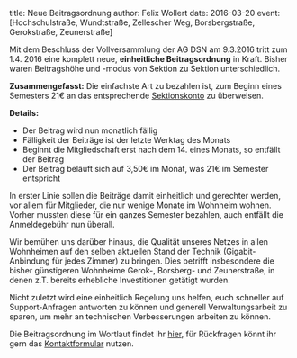 title: Neue Beitragsordnung
author: Felix Wollert
date: 2016-03-20
event: [Hochschulstraße, Wundtstraße, Zellescher Weg, Borsbergstraße, Gerokstraße, Zeunerstraße]

Mit dem Beschluss der Vollversammlung der AG DSN am 9.3.2016 tritt zum
1.4. 2016 eine komplett neue, **einheitliche
Beitragsordnung** in Kraft. Bisher waren Beitragshöhe und -modus von
Sektion zu Sektion unterschiedlich.

**Zusammengefasst:** Die einfachste Art zu bezahlen ist, zum Beginn eines
Semesters 21€ an das entsprechende [Sektionskonto](/pages/membership/membership_contribution) zu überweisen.

**Details:**

- Der Beitrag wird nun monatlich fällig
- Fälligkeit der Beiträge ist der letzte Werktag des Monats
- Beginnt die Mitgliedschaft erst nach dem 14. eines Monats, so
  entfällt der Beitrag
- Der Beitrag beläuft sich auf 3,50€ im Monat, was 21€ im Semester
  entspricht

In erster Linie sollen die Beiträge damit einheitlich und gerechter werden,
vor allem für Mitglieder, die nur wenige Monate im Wohnheim wohnen.
Vorher mussten diese für ein ganzes Semester bezahlen, auch entfällt die Anmeldegebühr nun überall.

Wir bemühen uns darüber hinaus, die Qualität unseres Netzes in allen Wohnheimen
auf den selben aktuellen Stand der Technik (Gigabit-Anbindung für jedes Zimmer) zu bringen.
Dies betrifft insbesondere die bisher günstigeren Wohnheime Gerok-, Borsberg- und Zeunerstraße,
in denen z.T. bereits erhebliche Investitionen getätigt wurden.

Nicht zuletzt wird eine einheitlich Regelung uns helfen, euch schneller auf Support-Anfragen
antworten zu können und generell Verwaltungsarbeit zu sparen, um mehr an technischen
Verbesserungen arbeiten zu können.

Die Beitragsordnung im Wortlaut findet ihr
[hier](/documents/legal/beitragsordnung.pdf), für Rückfragen könnt ihr gern das [Kontaktformular](/contact) nutzen.